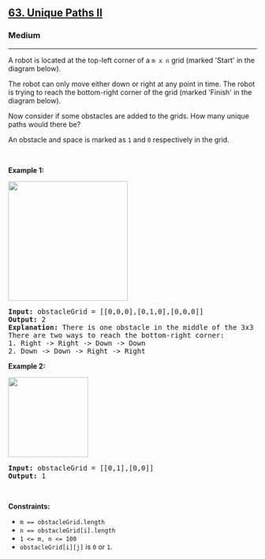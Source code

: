 <h2><a href="https://leetcode.com/problems/unique-paths-ii/">63. Unique Paths II</a></h2><h3>Medium</h3><hr><div><p>A robot is located at the top-left corner of a <code>m x n</code> grid (marked 'Start' in the diagram below).</p>

<p>The robot can only move either down or right at any point in time. The robot is trying to reach the bottom-right corner of the grid (marked 'Finish' in the diagram below).</p>

<p>Now consider if some obstacles are added to the grids. How many unique paths would there be?</p>

<p>An obstacle and space is marked as <code>1</code> and <code>0</code> respectively in the grid.</p>

<p>&nbsp;</p>
<p><strong>Example 1:</strong></p>
<img alt="" src="https://assets.leetcode.com/uploads/2020/11/04/robot1.jpg" style="width: 242px; height: 242px;">
<pre><strong>Input:</strong> obstacleGrid = [[0,0,0],[0,1,0],[0,0,0]]
<strong>Output:</strong> 2
<strong>Explanation:</strong> There is one obstacle in the middle of the 3x3 grid above.
There are two ways to reach the bottom-right corner:
1. Right -&gt; Right -&gt; Down -&gt; Down
2. Down -&gt; Down -&gt; Right -&gt; Right
</pre>

<p><strong>Example 2:</strong></p>
<img alt="" src="https://assets.leetcode.com/uploads/2020/11/04/robot2.jpg" style="width: 162px; height: 162px;">
<pre><strong>Input:</strong> obstacleGrid = [[0,1],[0,0]]
<strong>Output:</strong> 1
</pre>

<p>&nbsp;</p>
<p><strong>Constraints:</strong></p>

<ul>
	<li><code>m ==&nbsp;obstacleGrid.length</code></li>
	<li><code>n ==&nbsp;obstacleGrid[i].length</code></li>
	<li><code>1 &lt;= m, n &lt;= 100</code></li>
	<li><code>obstacleGrid[i][j]</code> is <code>0</code> or <code>1</code>.</li>
</ul>
</div>
